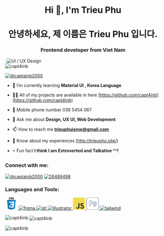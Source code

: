 <h1 align="center">Hi 👋, I'm Trieu Phu</h1>
<h1 align="center">안녕하세요, 제 이름은 Trieu Phu 입니다.</h1>
<h3 align="center">Frontend developer from Viet Nam </h3>
<img src="https://globaleducation.s3.ap-south-1.amazonaws.com/globaledu/gif/front-end-development.gif" align="right" width="500" alt="UI / UX Design" title="UI / UX Design" data-aos="fade-up" loop="-1">
<p align="left"> <img src="https://komarev.com/ghpvc/?username=capt4inb&label=Profile%20views&color=0e75b6&style=flat" alt="capt4inb" /> </p>

<p align="left"> <a href="https://twitter.com/@captainb2000" target="blank"><img src="https://img.shields.io/twitter/follow/@captainb2000?logo=twitter&style=for-the-badge" alt="@captainb2000" /></a> </p>

- 🌱 I’m currently learning **Material UI , Korea Language**

- 👨‍💻 All of my projects are available in here [https://github.com/capt4inb](https://github.com/capt4inb)

- 📝 Mobile phone number 036 5454 067

- 💬 Ask me about **Design, UX UI, Web Development**

- 📫 How to reach me **trieuphuisme@gmail.com**

- 📄 Know about my experiences [http://trieuphu.site/)

- ⚡ Fun fact **I think I am Extroverted and Talkative ^^!**

<h3 align="left">Connect with me:</h3>
<p align="left">
<a href="https://twitter.com/@captainb2000" target="blank"><img align="center" src="https://raw.githubusercontent.com/rahuldkjain/github-profile-readme-generator/master/src/images/icons/Social/twitter.svg" alt="@captainb2000" height="30" width="40" /></a>
<a href="https://stackoverflow.com/users/26489498" target="blank"><img align="center" src="https://raw.githubusercontent.com/rahuldkjain/github-profile-readme-generator/master/src/images/icons/Social/stack-overflow.svg" alt="26489498" height="30" width="40" /></a>
</p>

<h3 align="left">Languages and Tools:</h3>
<p align="left"> <a href="https://www.w3schools.com/css/" target="_blank" rel="noreferrer"> <img src="https://raw.githubusercontent.com/devicons/devicon/master/icons/css3/css3-original-wordmark.svg" alt="css3" width="40" height="40"/> </a> <a href="https://www.figma.com/" target="_blank" rel="noreferrer"> <img src="https://www.vectorlogo.zone/logos/figma/figma-icon.svg" alt="figma" width="40" height="40"/> </a> <a href="https://git-scm.com/" target="_blank" rel="noreferrer"> <img src="https://www.vectorlogo.zone/logos/git-scm/git-scm-icon.svg" alt="git" width="40" height="40"/> </a> <a href="https://www.adobe.com/in/products/illustrator.html" target="_blank" rel="noreferrer"> <img src="https://www.vectorlogo.zone/logos/adobe_illustrator/adobe_illustrator-icon.svg" alt="illustrator" width="40" height="40"/> </a> <a href="https://developer.mozilla.org/en-US/docs/Web/JavaScript" target="_blank" rel="noreferrer"> <img src="https://raw.githubusercontent.com/devicons/devicon/master/icons/javascript/javascript-original.svg" alt="javascript" width="40" height="40"/> </a> <a href="https://www.photoshop.com/en" target="_blank" rel="noreferrer"> <img src="https://raw.githubusercontent.com/devicons/devicon/master/icons/photoshop/photoshop-line.svg" alt="photoshop" width="40" height="40"/> </a> <a href="https://tailwindcss.com/" target="_blank" rel="noreferrer"> <img src="https://www.vectorlogo.zone/logos/tailwindcss/tailwindcss-icon.svg" alt="tailwind" width="40" height="40"/> </a> </p>

<p><img align="left" src="https://github-readme-stats.vercel.app/api/top-langs?username=capt4inb&show_icons=true&locale=en&layout=compact" alt="capt4inb" /></p>

<p>&nbsp;<img align="center" src="https://github-readme-stats.vercel.app/api?username=capt4inb&show_icons=true&locale=en" alt="capt4inb" /></p>

<p><img align="center" src="https://github-readme-streak-stats.herokuapp.com/?user=capt4inb&" alt="capt4inb" /></p>
